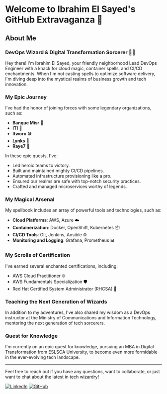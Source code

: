 # Welcome to Ibrahim El Sayed's GitHub Extravaganza 🎉

## About Me

### DevOps Wizard & Digital Transformation Sorcerer 🧙‍♂️

Hey there! I'm Ibrahim El Sayed, your friendly neighborhood Lead DevOps Engineer with a knack for cloud magic, container spells, and CI/CD enchantments. When I'm not casting spells to optimize software delivery, I'm diving deep into the mystical realms of business growth and tech innovation.

### My Epic Journey

I've had the honor of joining forces with some legendary organizations, such as:

- **Banque Misr** 🏦
- **ITI** 🔧
- **Itworx** 🛠️
- **Lynks** 🔗
- **Raye7** 🚗

In these epic quests, I've:
- Led heroic teams to victory.
- Built and maintained mighty CI/CD pipelines.
- Automated infrastructure provisioning like a pro.
- Ensured our realms are safe with top-notch security practices.
- Crafted and managed microservices worthy of legends.

### My Magical Arsenal

My spellbook includes an array of powerful tools and technologies, such as:
- **Cloud Platforms**: AWS, Azure ☁️
- **Containerization**: Docker, OpenShift, Kubernetes 📦
- **CI/CD Tools**: Git, Jenkins, Ansible ⚙️
- **Monitoring and Logging**: Grafana, Prometheus 📊

### My Scrolls of Certification

I've earned several enchanted certifications, including:
- AWS Cloud Practitioner 🌐
- AWS Fundamentals Specialization 🛡️
- Red Hat Certified System Administrator (RHCSA) 🧾

### Teaching the Next Generation of Wizards

In addition to my adventures, I've also shared my wisdom as a DevOps instructor at the Ministry of Communications and Information Technology, mentoring the next generation of tech sorcerers.

### Quest for Knowledge

I'm currently on an epic quest for knowledge, pursuing an MBA in Digital Transformation from ESLSCA University, to become even more formidable in the ever-evolving tech landscape.

---

Feel free to reach out if you have any questions, want to collaborate, or just want to chat about the latest in tech wizardry!

[![LinkedIn](https://img.shields.io/badge/LinkedIn-Connect-blue)](https://www.linkedin.com/in/ibrahimmohelsayed/)
[![GitHub](https://img.shields.io/github/followers/ibrahimmohelsayed?label=Follow&style=social)](https://github.com/ibrahimmohelsayed)
